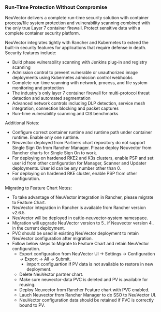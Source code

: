### Run-Time Protection Without Compromise

NeuVector delivers a complete run-time security solution with container process/file system protection and vulnerability scanning combined with the only true Layer 7 container firewall. Protect sensitive data with a complete container security platform.

NeuVector integrates tightly with Rancher and Kubernetes to extend the built-in security features for applications that require defense in depth. Security features include:

+ Build phase vulnerability scanning with Jenkins plug-in and registry scanning
+ Admission control to prevent vulnerable or unauthorized image deployments using Kubernetes admission control webhooks
+ Complete run-time scanning with network, process, and file system monitoring and protection
+ The industry's only layer 7 container firewall for multi-protocol threat detection and automated segmentation
+ Advanced network controls including DLP detection, service mesh integration, connection blocking and packet captures
+ Run-time vulnerability scanning and CIS benchmarks

Additional Notes:
+ Configure correct container runtime and runtime path under container runtime. Enable only one runtime.
+ Neuvector deployed from Partners chart repository do not support Single Sign On from Rancher Manager. Please deploy Neuvector from Rancher charts for Single Sign On to work.
+ For deploying on hardened RKE2 and K3s clusters, enable PSP and set user id from other configuration for Manager, Scanner and Updater deployments. User id can be any number other than 0.
+ For deploying on hardened RKE cluster, enable PSP from other configuration.

Migrating to Feature Chart Notes:
+ To take advantage of NeuVector integration in Rancher, please migrate to Feature Chart.
+ NeuVector integration in Rancher is available from Rancher version v2.6.5.
+ NeuVector will be deployed in cattle-neuvector-system namespace.
+ Migration will upgrade NeuVector version to 5.*.* if Neuvector version 4.*.* in the current deployment.
+ PVC should be used in existing NeuVector deployment to retain NeuVector configuration after migration.
+ Follow below steps to Migrate to Feature Chart and retain NeuVector configuration.
  + Export configuration from NeuVector UI -> Settings -> Configuration -> Export -> All -> Submit.
      + import configuartion if PV data is not available to restore in new deployment.
  + Delete NeuVector partner chart.
  + Make sure neuvector-data PVC is deleted and PV is available for reusing.
  + Deploy Neuvector from Rancher Feature chart with PVC enabled.
  + Lauch Neuvector from Rancher Manager to do SSO to NeuVector UI. 
  + NeuVector configuration data should be retained if PVC is correctly bound to PV. 
